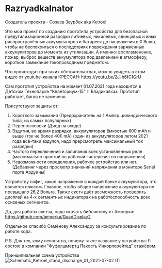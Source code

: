 # RazryadkaInator

Создатель проекта - Созаев Заурбек aka Ketroel. 

Это мой проект по созданию прототипа устройства для безопасной предутилизационной разрядки литиевых, никилевых, свинцовых и иных распространённых аккумуляторов и батареек до напряжения в 0 Вольт, чтобы не беспокоиться о последствиях повреждения заряженных аккумуляторов до момента из утилизации. А именно: воспламенение, пожар, выброс веществ аккумулятора под давлением в атмосферу, короткое замыкание токопроводным предметом. 

Что происходит при таких обстоятельствах, можно увидеть в этом видео от youtube-канала КРЕОСАН: https://youtu.be/2J-h6fC1GrU

Сам прототип устройства на момент 01.07.2021 года находится в Детском Технопарке "Кванториум-15" г. Владикавказ.
Прототип работает, багов не замечено.

Присутствуют защиты от: 
  1) Короткого замыкания (Предохранитель на 1 Ампер цилиндрического типа, из самых популярных)
  2) Переполюсовки (Диод на входе)
  3) Вздутия, во время разрядки, аккумуляторов ёмкостью 600 mAh и выше (ток не более 400 mA) (один из аккумуляторов летом 2021 года всё-таки вздулся, надо прерсмотреть максимальный ток разрядки)
  4) Частого переключения и залипания всех установленных реле (максимально простой но рабочий гистерезис по напряжению)
  5) Невозможности определения, рабочее устройство или нет. (Дебажинг через просмотр значений напряжения в мониторе Serial порта Ардуины)

Устройству пофиг, какое напряжение в каждой банке аккумулятора, что является плюсом. Главное, чтобы общее напряжение аккумулятора не превышало 26,2 Вольта.
Также скетч даёт возможность проверить дисплей на 4-х сегментных индикаторах на работоспособность всех основных сегментов.

Да, для работы скетча, надо скачать библиотеку от Амперки: https://github.com/amperka/QuadDisplay2

Отдельное спасибо Семёнову Александру за консультирование по работе кода.

P.S. Для тех, кому непонятно, почему такое название у устройства: Я состою в компании "Фуфелшмертц Пакость Инкорпорейтед" стажёром. 

Принципиальная схема устройства
![Schematic_Ketroel_stand_discharge_01_2021-07-02 (1)](https://user-images.githubusercontent.com/35781312/124237677-726b4080-db20-11eb-9c90-70f249b5b07d.png)

